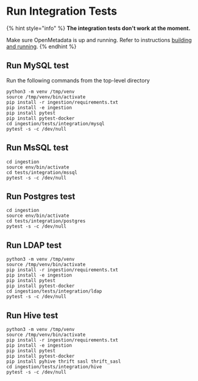 # Run Integration Tests

{% hint style="info" %}
**The integration tests don't work at the moment.**

Make sure OpenMetadata is up and running. Refer to instructions [building and running](build-code-run-tests/).
{% endhint %}

## Run MySQL test

Run the following commands from the top-level directory

```
python3 -m venv /tmp/venv
source /tmp/venv/bin/activate
pip install -r ingestion/requirements.txt
pip install -e ingestion
pip install pytest
pip install pytest-docker
cd ingestion/tests/integration/mysql
pytest -s -c /dev/null
```

## Run MsSQL test

```
cd ingestion
source env/bin/activate
cd tests/integration/mssql
pytest -s -c /dev/null
```

## Run Postgres test

```
cd ingestion
source env/bin/activate
cd tests/integration/postgres
pytest -s -c /dev/null
```

## Run LDAP test

```
python3 -m venv /tmp/venv
source /tmp/venv/bin/activate
pip install -r ingestion/requirements.txt
pip install -e ingestion
pip install pytest
pip install pytest-docker
cd ingestion/tests/integration/ldap
pytest -s -c /dev/null
```

## Run Hive test

```
python3 -m venv /tmp/venv
source /tmp/venv/bin/activate
pip install -r ingestion/requirements.txt
pip install -e ingestion
pip install pytest
pip install pytest-docker
pip install pyhive thrift sasl thrift_sasl
cd ingestion/tests/integration/hive
pytest -s -c /dev/null
```
